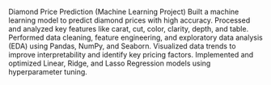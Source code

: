 Diamond Price Prediction (Machine Learning Project)
Built a machine learning model to predict diamond prices with high accuracy.
Processed and analyzed key features like carat, cut, color, clarity, depth, and table.
Performed data cleaning, feature engineering, and exploratory data analysis (EDA) using Pandas, NumPy, and Seaborn.
Visualized data trends to improve interpretability and identify key pricing factors.
Implemented and optimized Linear, Ridge, and Lasso Regression models using hyperparameter tuning.
